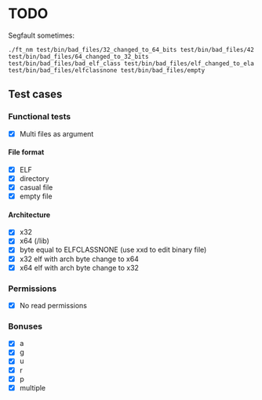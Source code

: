 # TODO

Segfault sometimes:

```
./ft_nm test/bin/bad_files/32_changed_to_64_bits test/bin/bad_files/42 test/bin/bad_files/64_changed_to_32_bits test/bin/bad_files/bad_elf_class test/bin/bad_files/elf_changed_to_ela test/bin/bad_files/elfclassnone test/bin/bad_files/empty
```

## Test cases

### Functional tests

- [x] Multi files as argument

#### File format

- [x] ELF
- [x] directory
- [x] casual file
- [x] empty file

#### Architecture

- [x] x32
- [x] x64 (/lib)
- [x] byte equal to ELFCLASSNONE (use xxd to edit binary file)
- [x] x32 elf with arch byte change to x64
- [x] x64 elf with arch byte change to x32

### Permissions

- [x] No read permissions

### Bonuses

- [x] a
- [x] g
- [x] u
- [x] r
- [x] p
- [x] multiple

